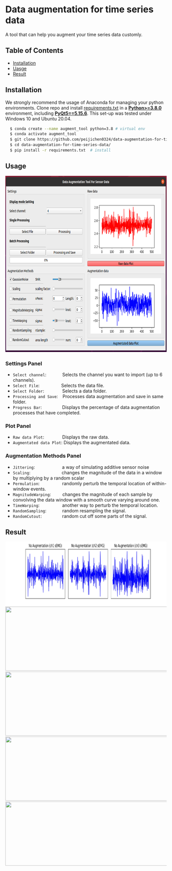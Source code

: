 # Data augmentation for time series data
A tool that can help you  augment your time series data customly.

## Table of Contents
 * [Installation](#installation)
 * [Uasge](#usage)
 * [Result](#result)

## Installation
We strongly recommend the usage of Anaconda for managing your python environments. Clone repo and install [requirements.txt](https://github.com/peijichen0324/data-augmentation-for-time-series-data/blob/main/requirements.txt) in a
[**Python>=3.8.0**](https://www.python.org/) environment, including
[**PyQt5==5.15.6**](https://riverbankcomputing.com/software/pyqt/).
This set-up was tested under Windows 10 and Ubuntu 20.04.

```bash
  $ conda create --name augment_tool python=3.8 # virtual env
  $ conda activate augment_tool
  $ git clone https://github.com/peijichen0324/data-augmentation-for-time-series-data  # clone
  $ cd data-augmentation-for-time-series-data/
  $ pip install -r requirements.txt  # install
```

## Usage
<div align='center'>
<img src = 'figure/Gui.png' height="550px" width="800px">
</div>

### Settings Panel

- `Select channel`: &emsp;&emsp;&ensp;&ensp;       Selects the channel you want to import (up to 6 channels).
- `Select File`:  &emsp;&emsp;&emsp; &ensp;&ensp;  Selects the data file.
- `Select Folder`:  &emsp;&emsp;&emsp;&ensp;       Selects a data folder.
- `Processing and Save`: &ensp;                    Processes data augmentation and save in same folder.
- `Progress Bar`: &emsp;&emsp;&emsp;&ensp;&ensp;   Displays the percentage of data augmentation processes that have completed. 

### Plot Panel

- `Raw data Plot`: &emsp;&emsp;&emsp;&ensp;        Displays the raw data.
- `Augmentated data Plot`:                         Displays the augmentated data.

### Augmentation Methods Panel

- `Jittering`:&emsp;&emsp;&emsp;&emsp;&emsp; &ensp;   a way of simulating additive sensor noise
- `Scaling`:&emsp;&emsp;&emsp;&emsp;&emsp;&emsp;&emsp;changes the magnitude of the data in a window by multiplying by a random scalar
- `Permulation`:&emsp;&emsp;&emsp;&emsp; &ensp;       randomly perturb the temporal location of within-window events. 
- `MagnitudeWarping`:&ensp;&emsp;  &ensp;             changes the magnitude of each sample by convolving the data window with a smooth curve varying around one.
- `TimeWarping`:&emsp;&emsp;&emsp;&emsp;   &ensp;     another way to perturb the temporal location. 
- `RandomSampling`:&emsp;&ensp;&emsp;   &ensp;        random resampling  the signal.
- `RandomCutout`:&emsp;&emsp;&ensp;&emsp;   &ensp;    random cut off some parts of the signal.

## Result
<div align='center'>
<img src = 'figure/raw.jpg' height="200px" width="1600px">
</div>

<div align='center'>
<img src = 'figure/Gauss.gif' height="200px" width="1600px">
</div>

<div align='center'>
<img src = 'figure/perm.gif' height="200px" width="1600px">
</div>

<div align='center'>
<img src = 'figure/time.gif' height="200px" width="1600px">
</div>

<div align='center'>
<img src = 'figure/rc.gif' height="200px" width="1600px">
</div>
